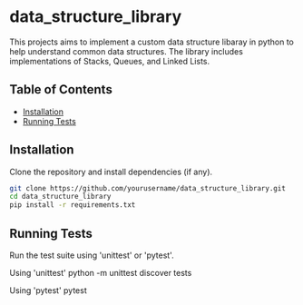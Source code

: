 # data_structure_library

This projects aims to implement a custom data structure libaray in python to help understand common data structures. The library includes implementations of Stacks, Queues, and Linked Lists.

## Table of Contents

- [Installation](#installation)
- [Running Tests](#running-tests)

## Installation

Clone the repository and install dependencies (if any).
```bash
git clone https://github.com/yourusername/data_structure_library.git
cd data_structure_library
pip install -r requirements.txt
```

## Running Tests
Run the test suite using 'unittest' or 'pytest'.

Using 'unittest'
python -m unittest discover tests

Using 'pytest'
pytest